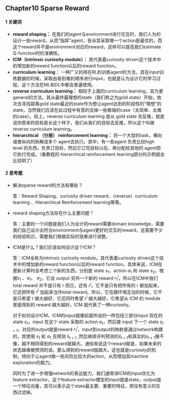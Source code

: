 ## Chapter10 Sparse Reward

#### 1 关键词

- **reward shaping：** 在我们的agent与environment进行交互时，我们人为的设计一些reward，从而“指挥”agent，告诉其采取哪一个action是最优的，而这个reward并不是environment对应的reward，这样可以提高我们estimate Q-function时的准确性。
- **ICM（intrinsic curiosity module）：** 其代表着curiosity driven这个技术中的增加新的reward function以后的reward function。
- **curriculum learning：** 一种广义的用在RL的训练agent的方法，其在input训练数据的时候，采取由易到难的顺序进行input，也就是认为设计它的学习过程，这个方法在ML和DL中都会普遍使用。
- **reverse curriculum learning：** 相较于上面的curriculum learning，其为更general的方法。其从最终最理想的state（我们称之为gold state）开始，依次去寻找距离gold state最近的state作为想让agent达到的阶段性的“理想”的state，当然我们应该在此过程中有意的去掉一些极端的case（太简单、太难的case）。综上，reverse curriculum learning 是从 gold state 去反推，就是说你原来的目标是长这个样子，我们从我们的目标去反推，所以这个叫做 reverse curriculum learning。  
- **hierarchical （分层） reinforcement learning：** 将一个大型的task，横向或者纵向的拆解成多个 agent去执行。其中，有一些agent 负责比较high level 的东西，负责订目标，然后它订完目标以后，再分配给其他的 agent把它执行完成。（看教程的 hierarchical  reinforcement learning部分的示例就会比较明了）

#### 2 思考题

- 解决sparse reward的方法有哪些？

  答：Reward Shaping、curiosity driven reward、（reverse）curriculum learning 、Hierarchical Reinforcement learning等等。

- reward shaping方法存在什么主要问题？

  答：主要的一个问题是我们人为设计的reward需要domain knowledge，需要我们自己设计出符合environment与agent更好的交互的reward，这需要不少的经验知识，需要我们根据实际的效果进行调整。

- ICM是什么？我们应该如何设计这个ICM？

  答：ICM全称为intrinsic curiosity module。其代表着curiosity driven这个技术中的增加新的reward function以后的reward function。具体来说，ICM在更新计算时会考虑三个新的东西，分别是 state $s_1$、action $a_1$ 和 state $s_2$。根据$s_1$ 、$a_1$、 $a_2$，它会 output 另外一个新的 reward $r_1^i$。所以在ICM中我们total reward 并不是只有 r 而已，还有 $r^i$。它不是只有把所有的 r 都加起来，它还把所有 $r^i$ 加起来当作total reward。所以，它在跟环境互动的时候，它不是只希望 r 越大越好，它还同时希望 $r^i$ 越大越好，它希望从 ICM 的 module 里面得到的 reward 越大越好。ICM 就代表了一种curiosity。

  对于如何设计ICM，ICM的input就像前面所说的一样包括三部分input 现在的 state $s_1$，input 在这个 state 采取的 action $a_1$，然后接 input 下一个 state $s_{t+1}$，对应的output就是reward $r_1^i$，input到output的映射是通过network构建的，其使用 $s_1$ 和 $a_1$ 去预测 $\hat{s}_{t+1}$ ,然后继续评判预测的$\hat{s}_{t+1}$和真实的$s_{t+1}$像不像，越不相同得到的reward就越大。通俗来说这个reward就是，如果未来的状态越难被预测的话，那么得到的reward就越大。这也就是curiosity的机制，倾向于让agent做一些风险比较大的action，从而增加其machine exploration的能力。

  同时为了进一步增强network的表达能力，我们通常讲ICM的input优化为feature extractor，这个feature extractor模型的input就是state，output是一个特征向量，其可以表示这个state最主要、重要的特征，把没有意义的东西过滤掉。